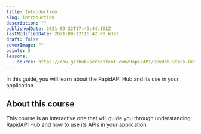 ```yaml
---
title: Introduction
slug: introduction
description: ""
publishedDate: 2021-09-22T17:49:44.101Z
lastModifiedDate: 2021-09-22T16:42:00.638Z
draft: false
coverImage: ""
points: 5
lessons:
  - source: https://raw.githubusercontent.com/RapidAPI/DevRel-Stack-Data/dev/learn/courses/learn-rapidapi-hub-consumer/modules/introduction/lessons/01-rapidapi-hub.md
---
```


<Lead>In this guide, you will learn about the RapidAPI Hub and its use in your application.</Lead>

## About this course

This course is an interactive one that will guide you through understanding RapidAPI Hub and how to use its APIs in your application.
